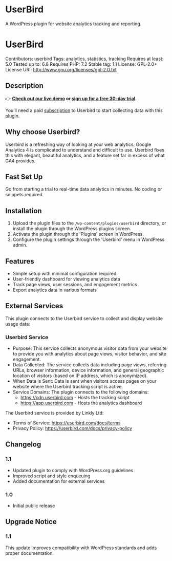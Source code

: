 # UserBird

A WordPress plugin for website analytics tracking and reporting.

# UserBird
Contributors: userbird
Tags: analytics, statistics, tracking
Requires at least: 5.0
Tested up to: 6.8
Requires PHP: 7.2
Stable tag: 1.1
License: GPL-2.0+
License URI: http://www.gnu.org/licenses/gpl-2.0.txt

## Description

👉 **[Check out our live demo](https://userbird.com/demo) or [sign up for a free 30-day trial](https://app.userbird.com/register)**.

You’ll need a paid [subscription](https://app.userbird.com/register) to Userbird to start collecting data with this plugin. 

## Why choose Userbird?

Userbird is a refreshing way of looking at your web analytics. Google Analytics 4 is complicated to understand and difficult to use. Userbird fixes this with elegant, beautiful analytics, and a feature set far in excess of what GA4 provides.

## Fast Set Up

Go from starting a trial to real-time data analytics in minutes. No coding or snippets required.

## Installation
1. Upload the plugin files to the `/wp-content/plugins/userbird` directory, or install the plugin through the WordPress plugins screen.
2. Activate the plugin through the 'Plugins' screen in WordPress.
3. Configure the plugin settings through the 'Userbird' menu in WordPress admin.

## Features
- Simple setup with minimal configuration required
- User-friendly dashboard for viewing analytics data
- Track page views, user sessions, and engagement metrics
- Export analytics data in various formats

## External Services
This plugin connects to the Userbird service to collect and display website usage data:

### Userbird Service
- Purpose: This service collects anonymous visitor data from your website to provide you with analytics about page views, visitor behavior, and site engagement.
- Data Collected: The service collects data including page views, referring URLs, browser information, device information, and general geographic location of visitors (based on IP address, which is anonymized).
- When Data is Sent: Data is sent when visitors access pages on your website where the Userbird tracking script is active.
- Service Domains: The plugin connects to the following domains:
  * https://cdn.userbird.com - Hosts the tracking script
  * https://app.userbird.com - Hosts the analytics dashboard

The Userbird service is provided by Linkly Ltd:
- Terms of Service: https://userbird.com/docs/terms
- Privacy Policy: https://userbird.com/docs/privacy-policy

## Changelog
### 1.1
- Updated plugin to comply with WordPress.org guidelines
- Improved script and style enqueuing
- Added documentation for external services

### 1.0
- Initial public release

## Upgrade Notice
### 1.1
This update improves compatibility with WordPress standards and adds proper documentation.
